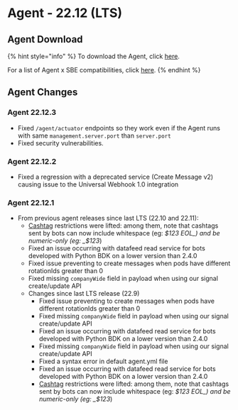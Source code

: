 # Agent - 22.12 (LTS)

## Agent Download

{% hint style="info" %}
To download the Agent, click [here](https://storage.googleapis.com/sym-platform/developers/rest-api/agent-22.12.3.zip).

For a list of Agent x SBE compatibilities, click [here](../../agent-guide/sbe-x-agent-compatibility-matrix.md).
{% endhint %}

## Agent Changes

### Agent 22.12.3

* Fixed `/agent/actuator` endpoints so they work even if the Agent runs with same `management.server.port` than `server.port`
* Fixed security vulnerabilities.

### Agent 22.12.2

* Fixed a regression with a deprecated service (Create Message v2) causing issue to the Universal Webhook 1.0 integration

### Agent 22.12.1

* From previous agent releases since last LTS (22.10 and 22.11):
  * [Cashtag](../../../bots/messages/overview-of-messageml/messageml-basic-format-tags/shorthand-tags.md) restrictions were lifted: among them, note that cashtags sent by bots can now include whitespace (eg: _$123 EOL_) and be numeric-only (eg: _$123_)
  * Fixed an issue occurring with datafeed read service for bots developed with Python BDK on a lower version than 2.4.0
  * Fixed issue preventing to create messages when pods have different rotationIds greater than 0
  * Fixed missing `companyWide` field in payload when using our signal create/update API
  * Changes since last LTS release (22.9)
    * Fixed issue preventing to create messages when pods have different rotationIds greater than 0
    * Fixed missing `companyWide` field in payload when using our signal create/update API
    * Fixed an issue occurring with datafeed read service for bots developed with Python BDK on a lower version than 2.4.0
    * Fixed missing `companyWide` field in payload when using our signal create/update API
    * Fixed a syntax error in default agent.yml file
    * Fixed an issue occurring with datafeed read service for bots developed with Python BDK on a lower version than 2.4.0
    * [Cashtag](../../../bots/messages/overview-of-messageml/messageml-basic-format-tags/shorthand-tags.md) restrictions were lifted: among them, note that cashtags sent by bots can now include whitespace (eg: _$123 EOL_) and be numeric-only (eg: _$123_)
